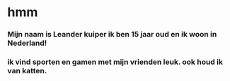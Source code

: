 # hmm
### Mijn naam is Leander kuiper ik ben 15 jaar oud en ik woon in Nederland!
### ik vind sporten en gamen met mijn vrienden leuk. ook houd ik van katten.
